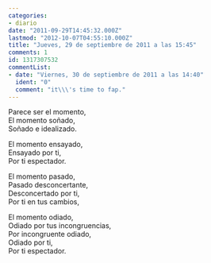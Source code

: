 ```yaml
---
categories:
- diario
date: "2011-09-29T14:45:32.000Z"
lastmod: "2012-10-07T04:55:10.000Z"
title: "Jueves, 29 de septiembre de 2011 a las 15:45"
comments: 1
id: 1317307532
commentList:
- date: "Viernes, 30 de septiembre de 2011 a las 14:40"
  ident: "0"
  comment: "it\\\'s time to fap."
---
```


Parece ser el momento,  
El momento soñado,  
Soñado e idealizado.  
  
El momento ensayado,  
Ensayado por ti,  
Por ti espectador.  
  
El momento pasado,  
Pasado desconcertante,  
Desconcertado por ti,  
Por ti en tus cambios,  
  
El momento odiado,  
Odiado por tus incongruencias,  
Por incongruente odiado,  
Odiado por ti,  
Por ti espectador.